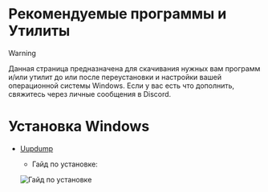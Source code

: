 # Рекомендуемые программы и Утилиты
> [!Warning]
> Данная страница предназначена для скачивания нужных вам программ и/или утилит до или после переустановки и настройки вашей операционной системы Windows. Если у вас есть что дополнить, свяжитесь через личные сообщения в Discord.

# Установка Windows
- [Uupdump](https://uupdump.net/)
  - Гайд по установке:
    
  ![Гайд по установке](https://s3.ezgif.com/tmp/ezgif-3-e1c31e7da4.gif)

